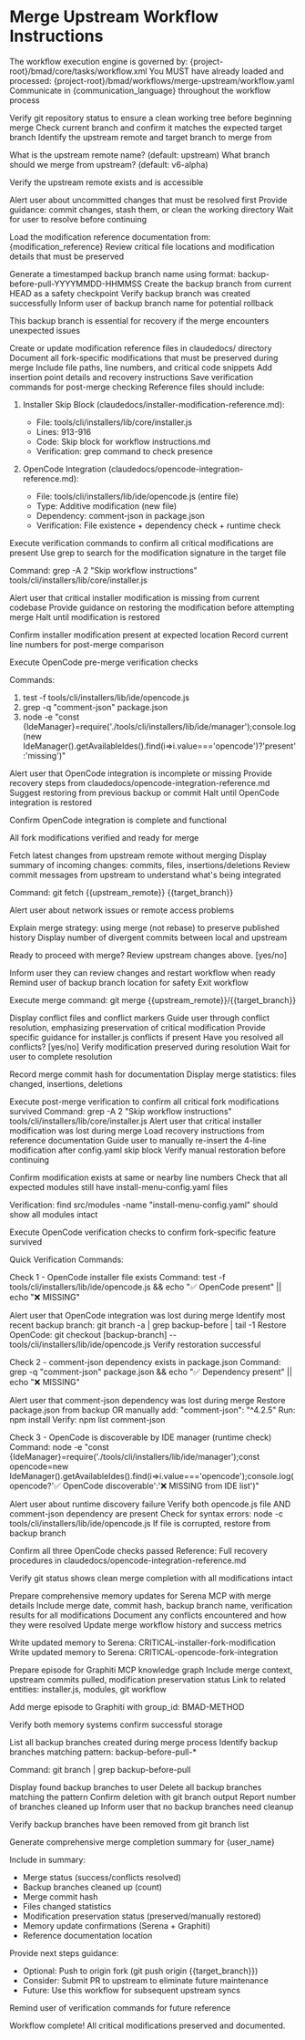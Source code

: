 # Merge Upstream Workflow Instructions

<critical>The workflow execution engine is governed by: {project-root}/bmad/core/tasks/workflow.xml</critical>
<critical>You MUST have already loaded and processed: {project-root}/bmad/workflows/merge-upstream/workflow.yaml</critical>
<critical>Communicate in {communication_language} throughout the workflow process</critical>

<workflow>

<step n="1" goal="Pre-merge verification and setup">
<action>Verify git repository status to ensure a clean working tree before beginning merge</action>
<action>Check current branch and confirm it matches the expected target branch</action>
<action>Identify the upstream remote and target branch to merge from</action>

<ask>What is the upstream remote name? (default: upstream)</ask>
<ask>What branch should we merge from upstream? (default: v6-alpha)</ask>

<action>Verify the upstream remote exists and is accessible</action>

<check if="working tree not clean">
  <action>Alert user about uncommitted changes that must be resolved first</action>
  <action>Provide guidance: commit changes, stash them, or clean the working directory</action>
  <goto step="1">Wait for user to resolve before continuing</goto>
</check>

<action>Load the modification reference documentation from: {modification_reference}</action>
<action>Review critical file locations and modification details that must be preserved</action>
</step>

<step n="2" goal="Create safety backup branch">
<action>Generate a timestamped backup branch name using format: backup-before-pull-YYYYMMDD-HHMMSS</action>
<action>Create the backup branch from current HEAD as a safety checkpoint</action>
<action>Verify backup branch was created successfully</action>
<action>Inform user of backup branch name for potential rollback</action>

<critical>This backup branch is essential for recovery if the merge encounters unexpected issues</critical>
</step>

<step n="3" goal="Document critical modifications for reference">
<action>Create or update modification reference files in claudedocs/ directory</action>
<action>Document all fork-specific modifications that must be preserved during merge</action>
<action>Include file paths, line numbers, and critical code snippets</action>
<action>Add insertion point details and recovery instructions</action>
<action>Save verification commands for post-merge checking</action>

<example>
Reference files should include:

1. Installer Skip Block (claudedocs/installer-modification-reference.md):
   - File: tools/cli/installers/lib/core/installer.js
   - Lines: 913-916
   - Code: Skip block for workflow instructions.md
   - Verification: grep command to check presence

2. OpenCode Integration (claudedocs/opencode-integration-reference.md):
   - File: tools/cli/installers/lib/ide/opencode.js (entire file)
   - Type: Additive modification (new file)
   - Dependency: comment-json in package.json
   - Verification: File existence + dependency check + runtime check
</example>
</step>

<step n="4" goal="Verify modifications exist before merge">
<action>Execute verification commands to confirm all critical modifications are present</action>

<substep n="4a" goal="Verify Installer Modification">
<action>Use grep to search for the modification signature in the target file</action>

<critical>Command: grep -A 2 "Skip workflow instructions" tools/cli/installers/lib/core/installer.js</critical>

<check if="modification not found">
  <action>Alert user that critical installer modification is missing from current codebase</action>
  <action>Provide guidance on restoring the modification before attempting merge</action>
  <goto step="1">Halt until modification is restored</goto>
</check>

<action>Confirm installer modification present at expected location</action>
<action>Record current line numbers for post-merge comparison</action>
</substep>

<substep n="4b" goal="Verify OpenCode Integration">
<action>Execute OpenCode pre-merge verification checks</action>

<critical>Commands:
1. test -f tools/cli/installers/lib/ide/opencode.js
2. grep -q "comment-json" package.json
3. node -e "const {IdeManager}=require('./tools/cli/installers/lib/ide/manager');console.log(new IdeManager().getAvailableIdes().find(i=>i.value==='opencode')?'present':'missing')"
</critical>

<check if="any opencode check fails">
  <action>Alert user that OpenCode integration is incomplete or missing</action>
  <action>Provide recovery steps from claudedocs/opencode-integration-reference.md</action>
  <action>Suggest restoring from previous backup or commit</action>
  <goto step="1">Halt until OpenCode integration is restored</goto>
</check>

<action>Confirm OpenCode integration is complete and functional</action>
</substep>

<action>All fork modifications verified and ready for merge</action>
</step>

<step n="5" goal="Fetch upstream changes">
<action>Fetch latest changes from upstream remote without merging</action>
<action>Display summary of incoming changes: commits, files, insertions/deletions</action>
<action>Review commit messages from upstream to understand what's being integrated</action>

<critical>Command: git fetch {{upstream_remote}} {{target_branch}}</critical>

<action if="fetch fails">Alert user about network issues or remote access problems</action>
</step>

<step n="6" goal="Execute merge with safety checks">
<action>Explain merge strategy: using merge (not rebase) to preserve published history</action>
<action>Display number of divergent commits between local and upstream</action>

<ask>Ready to proceed with merge? Review upstream changes above. [yes/no]</ask>

<check if="user declines">
  <action>Inform user they can review changes and restart workflow when ready</action>
  <action>Remind user of backup branch location for safety</action>
  <goto step="END">Exit workflow</goto>
</check>

<action>Execute merge command: git merge {{upstream_remote}}/{{target_branch}}</action>

<check if="merge conflicts occur">
  <action>Display conflict files and conflict markers</action>
  <action>Guide user through conflict resolution, emphasizing preservation of critical modification</action>
  <action>Provide specific guidance for installer.js conflicts if present</action>
  <ask>Have you resolved all conflicts? [yes/no]</ask>
  <action if="conflicts resolved">Verify modification preserved during resolution</action>
  <action if="conflicts not resolved">Wait for user to complete resolution</action>
</check>

<action>Record merge commit hash for documentation</action>
<action>Display merge statistics: files changed, insertions, deletions</action>
</step>

<step n="7" goal="Verify fork modifications preservation">
<action>Execute post-merge verification to confirm all critical fork modifications survived</action>

<substep n="7a" goal="Verify Installer Skip Block">
<critical>Command: grep -A 2 "Skip workflow instructions" tools/cli/installers/lib/core/installer.js</critical>

<check if="modification not found">
  <action>Alert user that critical installer modification was lost during merge</action>
  <action>Load recovery instructions from reference documentation</action>
  <action>Guide user to manually re-insert the 4-line modification after config.yaml skip block</action>
  <action>Verify manual restoration before continuing</action>
</check>

<action>Confirm modification exists at same or nearby line numbers</action>
<action>Check that all expected modules still have install-menu-config.yaml files</action>

<critical>Verification: find src/modules -name "install-menu-config.yaml" should show all modules intact</critical>
</substep>

<substep n="7b" goal="Verify OpenCode Integration">
<action>Execute OpenCode verification checks to confirm fork-specific feature survived</action>

<critical>Quick Verification Commands:</critical>

<action>Check 1 - OpenCode installer file exists</action>
<critical>Command: test -f tools/cli/installers/lib/ide/opencode.js && echo "✅ OpenCode present" || echo "❌ MISSING"</critical>

<check if="opencode.js not found">
  <action>Alert user that OpenCode integration was lost during merge</action>
  <action>Identify most recent backup branch: git branch -a | grep backup-before | tail -1</action>
  <action>Restore OpenCode: git checkout [backup-branch] -- tools/cli/installers/lib/ide/opencode.js</action>
  <action>Verify restoration successful</action>
</check>

<action>Check 2 - comment-json dependency exists in package.json</action>
<critical>Command: grep -q "comment-json" package.json && echo "✅ Dependency present" || echo "❌ MISSING"</critical>

<check if="dependency not found">
  <action>Alert user that comment-json dependency was lost during merge</action>
  <action>Restore package.json from backup OR manually add: "comment-json": "^4.2.5"</action>
  <action>Run: npm install</action>
  <action>Verify: npm list comment-json</action>
</check>

<action>Check 3 - OpenCode is discoverable by IDE manager (runtime check)</action>
<critical>Command: node -e "const {IdeManager}=require('./tools/cli/installers/lib/ide/manager');const opencode=new IdeManager().getAvailableIdes().find(i=>i.value==='opencode');console.log(opencode?'✅ OpenCode discoverable':'❌ MISSING from IDE list')"</critical>

<check if="opencode not discoverable">
  <action>Alert user about runtime discovery failure</action>
  <action>Verify both opencode.js file AND comment-json dependency are present</action>
  <action>Check for syntax errors: node -c tools/cli/installers/lib/ide/opencode.js</action>
  <action>If file is corrupted, restore from backup branch</action>
</check>

<action>Confirm all three OpenCode checks passed</action>
<action>Reference: Full recovery procedures in claudedocs/opencode-integration-reference.md</action>
</substep>

<action>Verify git status shows clean merge completion with all modifications intact</action>
</step>

<step n="8" goal="Update cross-session memories">
<action>Prepare comprehensive memory updates for Serena MCP with merge details</action>
<action>Include merge date, commit hash, backup branch name, verification results for all modifications</action>
<action>Document any conflicts encountered and how they were resolved</action>
<action>Update merge workflow history and success metrics</action>

<action>Write updated memory to Serena: CRITICAL-installer-fork-modification</action>
<action>Write updated memory to Serena: CRITICAL-opencode-fork-integration</action>

<action>Prepare episode for Graphiti MCP knowledge graph</action>
<action>Include merge context, upstream commits pulled, modification preservation status</action>
<action>Link to related entities: installer.js, modules, git workflow</action>

<action>Add merge episode to Graphiti with group_id: BMAD-METHOD</action>

<action>Verify both memory systems confirm successful storage</action>
</step>

<step n="9" goal="Clean up backup branches">
<action>List all backup branches created during merge process</action>
<action>Identify backup branches matching pattern: backup-before-pull-*</action>

<critical>Command: git branch | grep backup-before-pull</critical>

<check if="backup branches found">
  <action>Display found backup branches to user</action>
  <action>Delete all backup branches matching the pattern</action>
  <action>Confirm deletion with git branch output</action>
  <action>Report number of branches cleaned up</action>
</check>

<check if="no backup branches found">
  <action>Inform user that no backup branches need cleanup</action>
</check>

<action>Verify backup branches have been removed from git branch list</action>
</step>

<step n="10" goal="Report completion and next steps">
<action>Generate comprehensive merge completion summary for {user_name}</action>

<action>Include in summary:

- Merge status (success/conflicts resolved)
- Backup branches cleaned up (count)
- Merge commit hash
- Files changed statistics
- Modification preservation status (preserved/manually restored)
- Memory update confirmations (Serena + Graphiti)
- Reference documentation location
  </action>

<action>Provide next steps guidance:

- Optional: Push to origin fork (git push origin {{target_branch}})
- Consider: Submit PR to upstream to eliminate future maintenance
- Future: Use this workflow for subsequent upstream syncs
  </action>

<action>Remind user of verification commands for future reference</action>

<critical>Workflow complete! All critical modifications preserved and documented.</critical>
</step>

</workflow>

